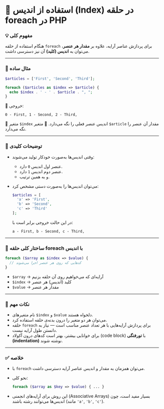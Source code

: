 # 🔢 استفاده از اندیس (Index) در حلقه foreach در PHP

### 💡 مفهوم کلی

هنگام استفاده از حلقه `foreach` برای پردازش عناصر آرایه، علاوه بر **مقدار هر عنصر**، می‌توان به **اندیس (کلید)** آن نیز دسترسی داشت.

---

### 🧱 مثال ساده

```php
$articles = ['First', 'Second', 'Third'];

foreach ($articles as $index => $article) {
  echo $index . ' - ' . $article . ", ";
}
```

📎 خروجی:

```
0 - First, 1 - Second, 2 - Third,
```

🔹 متغیر `$index` اندیس عنصر فعلی را نگه می‌دارد.
🔹 متغیر `$article` مقدار آن عنصر را نگه می‌دارد.

---

### 🧭 توضیحات کلیدی

* وقتی اندیس‌ها به‌صورت خودکار تولید می‌شوند:

  * عنصر اول اندیس `0` دارد.
  * عنصر دوم اندیس `1` دارد.
  * و به همین ترتیب.
* می‌توان اندیس‌ها را به‌صورت دستی مشخص کرد:

  ```php
  $articles = [
    'a' => 'First',
    'b' => 'Second',
    'c' => 'Third'
  ];
  ```

  در این حالت خروجی برابر است با:

  ```
  a - First, b - Second, c - Third,
  ```

---

### 🧩 ساختار کلی حلقه foreach با اندیس

```php
foreach ($array as $index => $value) {
  // کدهایی که روی هر عنصر اجرا می‌شوند
}
```

* `$array` → آرایه‌ای که می‌خواهیم روی آن حلقه بزنیم
* `$index` → کلید (اندیس) هر عنصر
* `$value` → مقدار هر عنصر

---

### 🧠 نکات مهم

* نام متغیرهای `$index` و `$value` دلخواه هستند.
* می‌توان هر دو متغیر را درون بدنه‌ی حلقه استفاده کرد.
* حلقه `foreach` برای پردازش آرایه‌هایی با هر تعداد عنصر مناسب است — نیاز به دانستن طول آرایه نیست.
* برای خوانایی بیشتر، بهتر است کدهای درون آکولاد (code block) با **تورفتگی (indentation)** نوشته شوند.

---

### ✅ خلاصه

* با `foreach` می‌توان همزمان به مقدار و اندیس عناصر آرایه دسترسی داشت.
* نحو کلی:

  ```php
  foreach ($array as $key => $value) { ... }
  ```

* این روش برای آرایه‌های انجمنی (Associative Arrays) بسیار مفید است، چون اندیس‌ها می‌توانند رشته باشند (مانند `'a'`, `'b'`, `'c'`).
